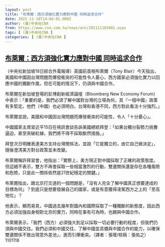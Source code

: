 ```yaml
---
layout: post
title: "布萊爾：西方須強化實力應對中國 同時追求合作"
date: 2021-11-18T14:04:01.000Z
author: (臺)中央社CNA
from: https://www.cna.com.tw/news/acn/202111183001.aspx
tags: [ (臺)中央社CNA ]
categories: [ (臺)中央社CNA ]
---
```

<!--1637244241000-->
[布萊爾：西方須強化實力應對中國 同時追求合作](https://www.cna.com.tw/news/acn/202111183001.aspx)
------

<div>
<div></div><div><p>（中央社新加坡18日綜合外電報導）英國前首相布萊爾（Tony Blair）今天指出，美國和中國因台灣問題而爆發衝突的可能性令人憂心，西方國家必須強化實力以回應中國的獨斷作風，但在可能的情況下，仍須與中國合作。</p><p>布萊爾在新加坡登場的彭博創新經濟論壇（Bloomberg New Economy Forum）中表示：「重要的是，我們必須了解中國對台灣的立場為何，其『一個中國』政策有多堅定。他們（中國）也必須明白，台灣和香港不同，西方對此看法十分強烈。」</p><p>布萊爾並說，美國和中國因台灣問題而爆發衝突的可能性，令人「十分憂心」。</p><p>中國國家主席習近平15日在視訊會談告訴美國總統拜登：「如果台獨分裂勢力挑釁逼迫，甚至突破紅線，我們將不得不採取斷然措施。」</p><p>拜登次日明確表達美方支持台灣關係法，並說「它是獨立的，由它自己做決定」，隨後澄清美方對台政策並未改變。</p><p>布萊爾稱許拜習會，他指出：「實際上，美方現正對中國採取了正確的政策態度。但這絕不表示，雙方不再會採取一些相當激烈的行動，雙邊關係還是存在各種風險和危險，只是此一關係依然是21世紀穩定的關鍵。」</p><p>布萊爾指出，跟北京打交道的一個問題是，「沒有人完全了解中國真正想要達成的目標為何」？到底只是想要發展自己的國家，或是有意獲得凌駕西方之上的「至高地位」？</p><p>他表示，顯而易見，中國過去幾年對國內和國際採取了一種獨斷的新態度，因此西方必須加強自身相對北京的實力，同時在事有可為時，也願與中國合作。</p><p>布萊爾表示，「我們（西方）必須強大到足以採取一切必要行動的程度，但我們仍須與中國交往。我們必須和中國交往、了解中國並具備與中國合作的能力，以確保雙邊關係不致出現意外差池」，進而引爆衝突。（譯者：張璦/核稿：張佑之）1101118</p></div>
</div>
